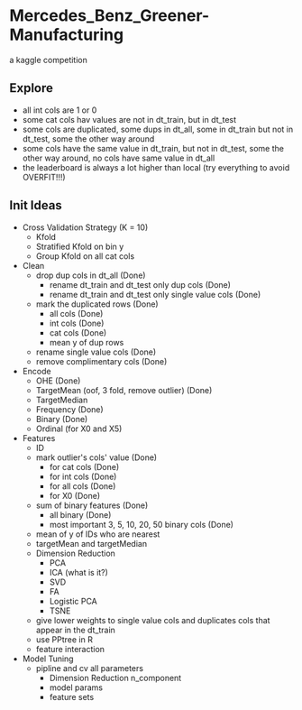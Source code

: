 # Mercedes_Benz_Greener-Manufacturing
a kaggle competition

## Explore
  - all int cols are 1 or 0
  - some cat cols hav values are not in dt_train, but in dt_test
  - some cols are duplicated, some dups in dt_all, some in dt_train but not in dt_test, some the other way around
  - some cols have the same value in dt_train, but not in dt_test, some the other way around, no cols have same value in dt_all
  - the leaderboard is always a lot higher than local (try everything to avoid OVERFIT!!!)

## Init Ideas
  - Cross Validation Strategy (K = 10)
    - Kfold
    - Stratified Kfold on bin y
    - Group Kfold on all cat cols
  - Clean
    - drop dup cols in dt_all (Done)
      - rename dt_train and dt_test only dup cols (Done)
      - rename dt_train and dt_test only single value cols (Done)
    - mark the duplicated rows (Done)
      - all cols (Done)
      - int cols (Done)
      - cat cols (Done)
      - mean y of dup rows
    - rename single value cols (Done)
    - remove complimentary cols (Done)
   - Encode
     - OHE (Done)
     - TargetMean (oof, 3 fold, remove outlier) (Done)
     - TargetMedian
     - Frequency (Done)
     - Binary (Done)
     - Ordinal (for X0 and X5)
  - Features
    - ID
    - mark outlier's cols' value (Done)
      - for cat cols (Done)
      - for int cols (Done)
      - for all cols (Done)
      - for X0 (Done)
    - sum of binary features (Done)
      - all binary (Done)
      - most important 3, 5, 10, 20, 50 binary cols (Done)
    - mean of y of IDs who are nearest
    - targetMean and targetMedian
    - Dimension Reduction
      - PCA
      - ICA (what is it?)
      - SVD
      - FA
      - Logistic PCA
      - TSNE
    - give lower weights to single value cols and duplicates cols that appear in the dt_train
    - use PPtree in R
    - feature interaction
  - Model Tuning
    - pipline and cv all parameters
      - Dimension Reduction n_component
      - model params
      - feature sets
